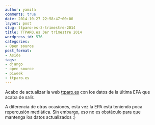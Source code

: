 ```yaml
---
author: yamila
comments: true
date: 2014-10-27 22:58:47+00:00
layout: post
slug: ttparo-es-3-trimestre-2014
title: TTPARO.es 3er trimestre 2014
wordpress_id: 576
categories:
- Open source
post_format:
- Aside
tags:
- django
- open source
- piweek
- ttparo.es
---
```


Acabo de actualizar la web [ttparo.es](http://ttparo.es) con los datos de la última EPA que acaba de salir.

A diferencia de otras ocasiones, esta vez la EPA está teniendo poca repercusión mediática. Sin embargo, eso no es obstáculo para que mantenga los datos actualizados :)
